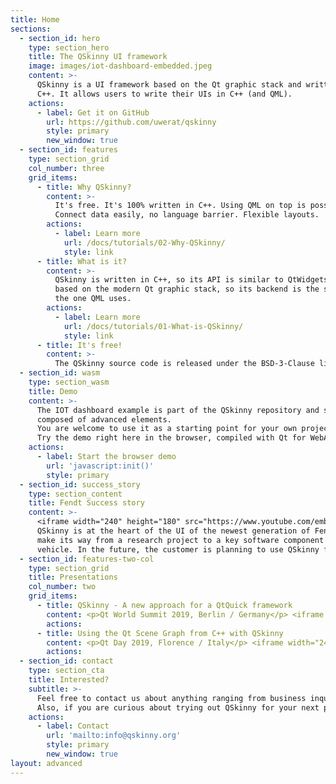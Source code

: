 ```yaml
---
title: Home
sections:
  - section_id: hero
    type: section_hero
    title: The QSkinny UI framework
    image: images/iot-dashboard-embedded.jpeg
    content: >-
      QSkinny is a UI framework based on the Qt graphic stack and written in
      C++. It allows users to write their UIs in C++ (and QML).
    actions:
      - label: Get it on GitHub
        url: https://github.com/uwerat/qskinny
        style: primary
        new_window: true
  - section_id: features
    type: section_grid
    col_number: three
    grid_items:
      - title: Why QSkinny?
        content: >-
          It's free. It's 100% written in C++. Using QML on top is possible (but not used widely yet).
          Connect data easily, no language barrier. Flexible layouts.
        actions:
          - label: Learn more
            url: /docs/tutorials/02-Why-QSkinny/
            style: link
      - title: What is it?
        content: >-
          QSkinny is written in C++, so its API is similar to QtWidgets. It is
          based on the modern Qt graphic stack, so its backend is the same as
          the one QML uses.
        actions:
          - label: Learn more
            url: /docs/tutorials/01-What-is-QSkinny/
            style: link
      - title: It's free!
        content: >-
          The QSkinny source code is released under the BSD-3-Clause license.
  - section_id: wasm
    type: section_wasm
    title: Demo
    content: >-
      The IOT dashboard example is part of the QSkinny repository and shows a modern UI
      composed of advanced elements.
      You are welcome to use it as a starting point for your own project.
      Try the demo right here in the browser, compiled with Qt for WebAssembly.
    actions:
      - label: Start the browser demo
        url: 'javascript:init()'
        style: primary
  - section_id: success_story
    type: section_content
    title: Fendt Success story
    content: >-
      <iframe width="240" height="180" src="https://www.youtube.com/embed/x64_rw78N6Y" frameborder="0"> </iframe>
      QSkinny is at the heart of the UI of the newest generation of Fendt tractors. It has proven to successfully
      make its way from a research project to a key software component in a mass production
      vehicle. In the future, the customer is planning to use QSkinny for more big scale UI projects.
  - section_id: features-two-col
    type: section_grid
    title: Presentations
    col_number: two
    grid_items:
      - title: QSkinny - A new approach for a QtQuick framework
        content: <p>Qt World Summit 2019, Berlin / Germany</p> <iframe width="240" height="180" src="https://www.youtube.com/embed/LflK-xYMnk0" frameborder="0"> </iframe>
        actions:
      - title: Using the Qt Scene Graph from C++ with QSkinny
        content: <p>Qt Day 2019, Florence / Italy</p> <iframe width="240" height="180" src="https://www.youtube.com/embed/cxYss8nmDa4" frameborder="0"> </iframe>
        actions:
  - section_id: contact
    type: section_cta
    title: Interested?
    subtitle: >-
      Feel free to contact us about anything ranging from business inquiry to open source contributions.
      Also, if you are curious about trying out QSkinny for your next project, you are welcome to drop us a mail!
    actions:
      - label: Contact
        url: 'mailto:info@qskinny.org'
        style: primary
        new_window: true
layout: advanced
---
```

